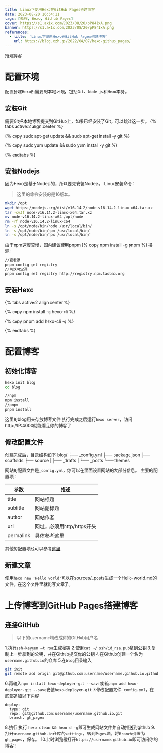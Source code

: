 ```yaml
---
title: Linux下使用Hexo在GitHub Pages搭建博客
date: 2023-08-20 16:34:11
tags: [教程, Hexo, Github Pages]
cover: https://s1.ax1x.com/2023/08/20/pP841xA.png
banner: https://s1.ax1x.com/2023/08/20/pP841xA.png
references:
  - title: 'Linux下使用Hexo在GitHub Pages搭建博客'
    url: https://blog.xzh.gs/2022/04/07/hexo-github_pages/
---
```


搭建博客

<!--more-->

# 配置环境
配置搭建`Hexo`所需要的本地环境，包括`Git`、`Node.js`和`Hexo`本身。

## 安装Git
需要Git把本地博客提交到GitHub上，如果已经安装了Git，可以跳过这一步。
{% tabs active:2 align:center %}

<!-- tab Debian系 -->
{% copy sudo apt-get update && sudo apt-get install -y git %}

<!-- tab RedHat系 -->
{% copy sudo yum update && sudo yum install -y git %}

{% endtabs %}

## 安装Nodejs
因为Hexo是基于Nodejs的，所以要先安装Nodejs。
Linux安装命令：
>这里的命令安装的是16版本。
``` BASH
mkdir /opt
wget https://nodejs.org/dist/v16.14.2/node-v16.14.2-linux-x64.tar.xz
tar -xvJf node-v16.14.2-linux-x64.tar.xz
mv node-v16.14.2-linux-x64 /opt/node
rm -rf node-v16.14.2-linux-x64
ln -s /opt/node/bin/node /usr/local/bin/
ln -s /opt/node/bin/npm /usr/local/bin/
ln -s /opt/node/bin/npx /usr/local/bin/
```
由于npm速度较慢，国内建议使用pnpm
{% copy npm install -g pnpm %}
换源:
``` BASH
//查看源
pnpm config get registry 
//切换淘宝源
pnpm config set registry http://registry.npm.taobao.org 
```

## 安装Hexo
{% tabs active:2 align:center %}

<!-- tab npm -->
{% copy npm install -g hexo-cli %}

<!-- tab pnpm -->
{% copy pnpm add hexo-cli -g %}

{% endtabs %}

# 配置博客
## 初始化博客
``` BASH
hexo init blog
cd blog

//npm
npm install
//pnpm
pnpm install
```
这里的blog用来存放博客文件
执行完成之后运行`hexo server`，访问http://IP:4000就能看见你的博客了

## 修改配置文件

创建完成后，目录结构如下
blog/
├── _config.yml
├── package.json
├── scaffolds
├── source
| ├── _drafts
| └── _posts
└── themes

网站的配置文件是`_config.yml`，你可以在里面设置网站的大部分信息。
主要的配置项：

| 参数 | 描述 |
| --- | --- |
| title | 网站标题 |
| subtitle | 网站副标题 |
| author | 网站作者 |
| url | 网址，必须用http/https开头 |
| permalink | [具体参考这里](https://hexo.io/zh-cn/docs/permalinks) |

其他的配置项也可以参考[这里](https://hexo.io/zh-cn/docs/configuration)

## 新建文章
使用`hexo new 'Hello world'`可以在sources/_posts生成一个Hello-world.md的文件，在这个文件里就能写文章了。

# 上传博客到GitHub Pages搭建博客
## 连接GitHub
>以下的username均改成你的GitHub用户名

1.执行`ssh-keygen –t rsa`生成秘钥
2.使用`cat ~/.ssh/id_rsa.pub`拿到公钥
3.复制上一步拿到的公钥，并在Github提交你的公钥
4.在Github创建一个名为`username.github.io`的仓库
5.在`blog`目录输入
``` BASH
git init
git remote add origin git@github.com:username/username.github.io.github
```
6.再输入`npm install hexo-deployer-git --save`或者`pnpm add hexo-deployer-git --save`安装`hexo-deployer-git`
7.修改配置文件`_config.yml`，在底部追加以下内容
``` CONFIG
deploy:
  type: git
  repo: git@github.com:username/username.github.io.git
  branch: gh_pages
```
8.执行 执行 `hexo clean && hexo d -g`即可生成网站文件并自动推送到github
9.打开`username.github.io`仓库的`settings`，转到`Pages`项，将`Branch`设置为`gh_pages`，保存。
10.此时浏览器打开`https://username.github.io`即可访问你的博客！